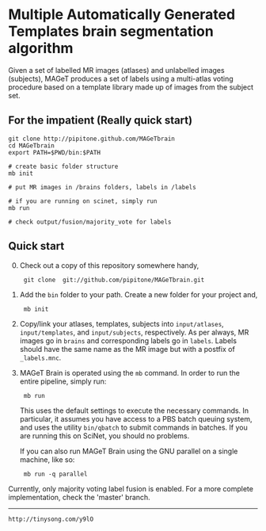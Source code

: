 # Multiple Automatically Generated Templates brain segmentation algorithm

Given a set of labelled MR images (atlases) and unlabelled images (subjects),
MAGeT produces a set of labels using a multi-atlas voting procedure based on a
template library made up of images from the subject set. 

## For the impatient (Really quick start) 

    git clone http://pipitone.github.com/MAGeTbrain
    cd MAGeTbrain
    export PATH=$PWD/bin:$PATH
    
    # create basic folder structure
    mb init
     
    # put MR images in /brains folders, labels in /labels
    
    # if you are running on scinet, simply run 
    mb run

    # check output/fusion/majority_vote for labels

## Quick start

0. Check out a copy of this repository somewhere handy,
    
        git clone  git://github.com/pipitone/MAGeTbrain.git 

1. Add the `bin` folder to your path. Create a new folder for your project and, 

        mb init

2. Copy/link your atlases, templates, subjects into `input/atlases`,
   `input/templates`, and `input/subjects`, respectively.  As per always, MR
   images go in `brains` and corresponding labels go in `labels`.  Labels should
   have the same name as the MR image but with a postfix of `_labels.mnc`.

3. MAGeT Brain is operated using the ```mb``` command. In order to run the
   entire pipeline, simply run: 

        mb run

   This uses the default settings to execute the necessary commands. In
   particular, it assumes you have access to a PBS batch queuing system, and
   uses the utility ```bin/qbatch``` to submit commands in batches.  If you are
   running this on SciNet, you should no problems.

   If you can also run MAGeT Brain using the GNU parallel on a single machine, 
   like so: 

        mb run -q parallel

    
Currently, only majority voting label fusion is enabled.  For a more complete
implementation, check the 'master' branch. 

---
    http://tinysong.com/y9lO
